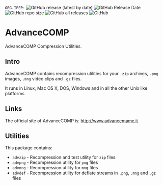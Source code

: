 `ORG.IPEP:`
![GitHub release (latest by date)](https://img.shields.io/github/v/release/ImageProcessing-ElectronicPublications/advancecomp)
![GitHub Release Date](https://img.shields.io/github/release-date/ImageProcessing-ElectronicPublications/advancecomp)
![GitHub repo size](https://img.shields.io/github/repo-size/ImageProcessing-ElectronicPublications/advancecomp)
![GitHub all releases](https://img.shields.io/github/downloads/ImageProcessing-ElectronicPublications/advancecomp/total)
![GitHub](https://img.shields.io/github/license/ImageProcessing-ElectronicPublications/advancecomp)

# AdvanceCOMP

AdvanceCOMP Compression Utilities.

## Intro

AdvanceCOMP contains recompression utilities for your `.zip` archives, `.png` images, `.mng` video clips and `.gz` files.

It runs in Linux, Mac OS X, DOS, Windows and in all the other Unix like platforms.

## Links

The official site of AdvanceCOMP is: http://www.advancemame.it

## Utilities

This package contains:
* `advzip` - Recompression and test utility for `zip` files
* `advpng` - Recompression utility for `png` files
* `advmng` - Recompression utility for `mng` files
* `advdef` - Recompression utility for deflate streams in `.png`, `.mng` and `.gz` files
